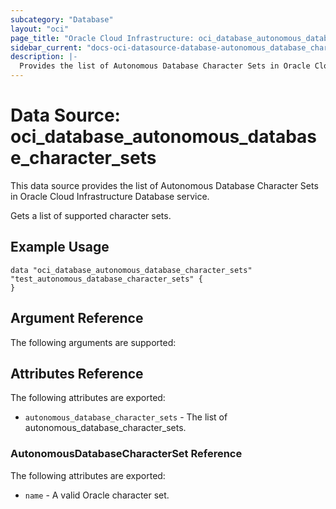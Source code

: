 ```yaml
---
subcategory: "Database"
layout: "oci"
page_title: "Oracle Cloud Infrastructure: oci_database_autonomous_database_character_sets"
sidebar_current: "docs-oci-datasource-database-autonomous_database_character_sets"
description: |-
  Provides the list of Autonomous Database Character Sets in Oracle Cloud Infrastructure Database service
---
```


# Data Source: oci_database_autonomous_database_character_sets
This data source provides the list of Autonomous Database Character Sets in Oracle Cloud Infrastructure Database service.

Gets a list of supported character sets.

## Example Usage

```hcl
data "oci_database_autonomous_database_character_sets" "test_autonomous_database_character_sets" {
}
```

## Argument Reference

The following arguments are supported:



## Attributes Reference

The following attributes are exported:

* `autonomous_database_character_sets` - The list of autonomous_database_character_sets.

### AutonomousDatabaseCharacterSet Reference

The following attributes are exported:

* `name` - A valid Oracle character set.

